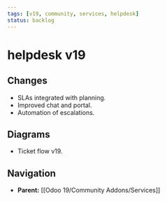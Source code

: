 ```yaml
---
tags: [v19, community, services, helpdesk]
status: backlog
---
```

# helpdesk v19

## Changes
- SLAs integrated with planning.
- Improved chat and portal.
- Automation of escalations.

## Diagrams
- Ticket flow v19.






## Navigation
- **Parent:** [[Odoo 19/Community Addons/Services]]

